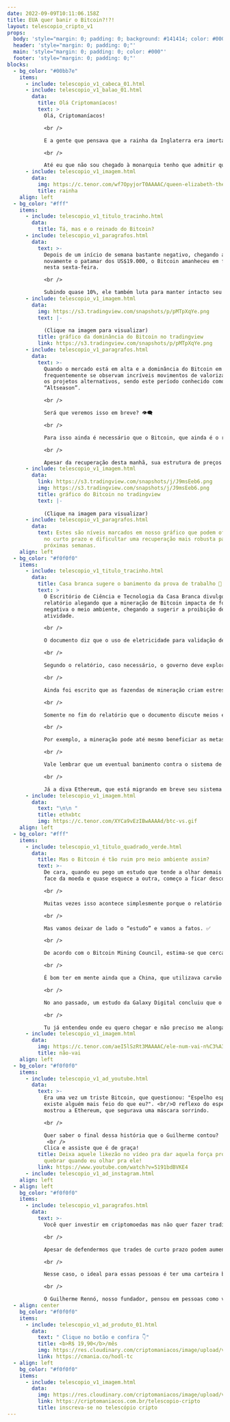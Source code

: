 ```yaml
---
date: 2022-09-09T10:11:06.158Z
title: EUA quer banir o Bitcoin?!?!
layout: telescopio_cripto_v1
props:
  body: 'style="margin: 0; padding: 0; background: #141414; color: #000"'
  header: 'style="margin: 0; padding: 0;"'
  main: 'style="margin: 0; padding: 0; color: #000"'
  footer: 'style="margin: 0; padding: 0;"'
blocks:
  - bg_color: "#00bb7e"
    items:
      - include: telescopio_v1_cabeca_01.html
      - include: telescopio_v1_balao_01.html
        data:
          title: Olá Criptomaníacos!
          text: >
            Olá, Criptomaníacos! 

            <br />

            E a gente que pensava que a rainha da Inglaterra era imortal? Que coisa, heim?

            <br />

            Até eu que não sou chegado à monarquia tenho que admitir que ela sempre será um ícone a ser lembrado. 
      - include: telescopio_v1_imagem.html
        data:
          img: https://c.tenor.com/wf7OpyjorT0AAAAC/queen-elizabeth-the-second-queen-elizabeth.gif
          title: rainha
    align: left
  - bg_color: "#fff"
    items:
      - include: telescopio_v1_titulo_tracinho.html
        data:
          title: Tá, mas e o reinado do Bitcoin?
      - include: telescopio_v1_paragrafos.html
        data:
          text: >-
            Depois de um início de semana bastante negativo, chegando a perder
            novamente o patamar dos US$19.000, o Bitcoin amanheceu em forte alta
            nesta sexta-feira.

            <br />

            Subindo quase 10%, ele também luta para manter intacto seu reinado no mercado de criptomoedas, depois de ver sua dominância no menor patamar desde 2018.
      - include: telescopio_v1_imagem.html
        data:
          img: https://s3.tradingview.com/snapshots/p/pMTpXqYe.png
          text: |-
            
            (Clique na imagem para visualizar)
          title: gráfico da dominância do Bitcoin no tradingview
          link: https://s3.tradingview.com/snapshots/p/pMTpXqYe.png
      - include: telescopio_v1_paragrafos.html
        data:
          text: >-
            Quando o mercado está em alta e a dominância do Bitcoin em queda,
            frequentemente se observam incríveis movimentos de valorização para
            os projetos alternativos, sendo este período conhecido como
            “Altseason”.

            <br />

            Será que veremos isso em breve? 👁️‍🗨️

            <br />

            Para isso ainda é necessário que o Bitcoin, que ainda é o rei vigente, volte a se valorizar também frente ao Dólar. 👑

            <br />

            Apesar da recuperação desta manhã, sua estrutura de preços ainda sugere uma tendência de baixa, testando importantes retrações de Fibonacci depois de perder uma LTB.
      - include: telescopio_v1_imagem.html
        data:
          link: https://s3.tradingview.com/snapshots/j/J9msEeb6.png
          img: https://s3.tradingview.com/snapshots/j/J9msEeb6.png
          title: gráfico do Bitcoin no tradingview
          text: |-
            
            (Clique na imagem para visualizar)
      - include: telescopio_v1_paragrafos.html
        data:
          text: Estes são níveis marcados em nosso gráfico que podem oferecer resistência
            no curto prazo e dificultar uma recuperação mais robusta para as
            próximas semanas.
    align: left
  - bg_color: "#f0f0f0"
    items:
      - include: telescopio_v1_titulo_tracinho.html
        data:
          title: Casa branca sugere o banimento da prova de trabalho 👀
          text: >
            O Escritório de Ciência e Tecnologia da Casa Branca divulgou um
            relatório alegando que a mineração de Bitcoin impacta de forma
            negativa o meio ambiente, chegando a sugerir a proibição dessa
            atividade. 

            <br />

            O documento diz que o uso de eletricidade para validação de ativos digitais contribui para emissões de gases de efeito estufa e poluição. 

            <br />

            Segundo o relatório, caso necessário, o governo deve explorar ações executivas e o Congresso pode considerar uma legislação para limitar ou eliminar o uso de mecanismos de consenso de alta intensidade energética para mineração de criptoativos. 

            <br />

            Ainda foi escrito que as fazendas de mineração criam estresse na rede elétrica. Isso então poderia levar a apagões, risco de incêndio e deterioração do equipamento utilizado, além de aumentar o custo médio de eletricidade para os consumidores locais. 

            <br />

            Somente no fim do relatório que o documento discute meios ecologicamente sustentáveis de mineração. <br/>(😑 Mas só no fim mesmo… 😑)

            <br />

            Por exemplo, a mineração pode até mesmo beneficiar as metas climáticas americanas se houver a instalação de equipamentos que usam o metano liberado na atmosfera para gerar eletricidade para alimentar as mineradoras. Isso teria maior probabilidade de ajudar as metas climáticas dos EUA do que atrapalhar.

            <br />

            Vale lembrar que um eventual banimento contra o sistema de prova de trabalho afetaria não só o Bitcoin, como também a Litecoin, DogeCoin, Ethereum Classic, Dash, Monero e mais um monte de moedas.

            <br />

            Já a diva Ethereum, que está migrando em breve seu sistema de mineração, ficaria de fora dessa treta.
      - include: telescopio_v1_imagem.html
        data:
          text: "\n\n "
          title: ethxbtc
          img: https://c.tenor.com/XYCa9vEzIBwAAAAd/btc-vs.gif
    align: left
  - bg_color: "#fff"
    items:
      - include: telescopio_v1_titulo_quadrado_verde.html
        data:
          title: Mas o Bitcoin é tão ruim pro meio ambiente assim?
          text: >-
            De cara, quando eu pego um estudo que tende a olhar demais para uma
            face da moeda e quase esquece a outra, começo a ficar desconfiado.

            <br />

            Muitas vezes isso acontece simplesmente porque o relatório foi feito com um viés bem definido, uma finalidade específica. No nosso caso, talvez a ideia já tenha sido simplesmente dar brecha para criticar o maior ativo digital do mercado.

            <br />

            Mas vamos deixar de lado o “estudo” e vamos a fatos. ✅

            <br />

            De acordo com o Bitcoin Mining Council, estima-se que cerca de 60% da energia utilizada para a mineração de Bitcoin venha de energia sustentável. 

            <br />

            É bom ter em mente ainda que a China, que utilizava carvão como fonte de energia de parte de suas máquinas, baniu a atividade de mineração. O país já foi um grande minerador e sua fonte energética não era ecologicamente adequada. 

            <br />

            No ano passado, um estudo da Galaxy Digital concluiu que o Bitcoin consome apenas metade da energia do sistema bancário atual.Além disso, o uso de energia para fomentar o mercado de ouro também é maior do que o Bitcoin. 

            <br />

            Tu já entendeu onde eu quero chegar e não preciso me alongar demais nesse papo… Mas, será que o governo americano vai banir os bancos e o garimpo de ouro?
      - include: telescopio_v1_imagem.html
        data:
          img: https://c.tenor.com/aeI5lSzRt3MAAAAC/ele-num-vai-n%C3%A3o.gif
          title: não-vai
    align: left
  - bg_color: "#f0f0f0"
    items:
      - include: telescopio_v1_ad_youtube.html
        data:
          text: >-
            Era uma vez um triste Bitcoin, que questionou: "Espelho espelho meu,
            existe alguém mais feio do que eu?". <br/>O reflexo do espelho
            mostrou a Ethereum, que segurava uma máscara sorrindo.

            <br />

            Quer saber o final dessa história que o Guilherme contou?
             <br />
            Clica e assiste que é de graça!
          title: Deixa aquele likezão no vídeo pra dar aquela força pro meu espelho não
            quebrar quando eu olhar pra ele!
          link: https://www.youtube.com/watch?v=5191bdBVKE4
      - include: telescopio_v1_ad_instagram.html
    align: left
  - align: left
    bg_color: "#f0f0f0"
    items:
      - include: telescopio_v1_paragrafos.html
        data:
          text: >-
            Você quer investir em criptomoedas mas não quer fazer trading?

            <br />

            Apesar de defendermos que trades de curto prazo podem aumentar sua rentabilidade, entendemos que nem todo mundo tem o tempo disponível pra operar.

            <br />

            Nesse caso, o ideal para essas pessoas é ter uma carteira bem fundamentada para o longo prazo, cujo objetivo seja acumular Bitcoins.

            <br />

            O Guilherme Rennó, nosso fundador, pensou em pessoas como você e decidiu criar a Carteira HODL, voltada para quem quer dar o primeiro passo no mercado cripto sem se preocupar em operar todo dia.
  - align: center
    bg_color: "#f0f0f0"
    items:
      - include: telescopio_v1_ad_produto_01.html
        data:
          text: " Clique no botão e confira 👇"
          title: <b>R$ 19,90</b>/mês
          img: https://res.cloudinary.com/criptomaniacos/image/upload/v1661372975/telescopio/produtos/logo_carteira_hodl_mhzjq6.png
          link: https://cmania.co/hodl-tc
  - align: left
    bg_color: "#f0f0f0"
    items:
      - include: telescopio_v1_imagem.html
        data:
          img: https://res.cloudinary.com/criptomaniacos/image/upload/v1662133224/telescopio/inscreva-se-telescopio.png
          link: https://criptomaniacos.com.br/telescopio-cripto
          title: inscreva-se no telescópio cripto
---
```

